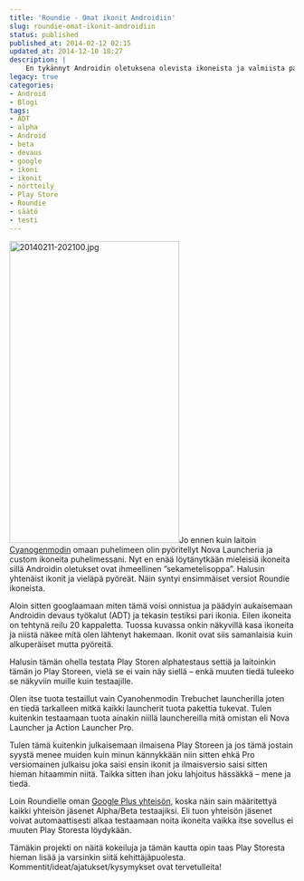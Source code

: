 ```yaml
---
title: 'Roundie - Omat ikonit Androidiin'
slug: roundie-omat-ikonit-androidiin
status: published
published_at: 2014-02-12 02:15
updated_at: 2014-12-10 18:27
description: |
    En tykännyt Androidin oletuksena olevista ikoneista ja valmiista paketeista mikään ei miellyttänyt. Aloin siis tekemään omaa ikonipakettia nimeltä Roundie.
legacy: true
categories:
- Android
- Blogi
tags:
- ADT
- alpha
- Android
- beta
- devaus
- google
- ikoni
- ikonit
- nörtteily
- Play Store
- Roundie
- säätö
- testi
---
```


<p><a href="https://cdn.markokaartinen.net/uploads/2014/02/20140211-202100.jpg"><img loading="lazy" decoding="async" class="alignright size-medium wp-image-4815" src="https://cdn.markokaartinen.net/uploads/2014/02/20140211-202100-300x533.jpg" alt="20140211-202100.jpg" width="300" height="533" /></a>Jo ennen kuin laitoin <a href="https://markokaartinen.net/cyanogenmod-saapui-samsung-galaxy-s4-puhelimeeni/" target="_blank">Cyanogenmodin</a> omaan puhelimeen olin pyöritellyt Nova Launcheria ja custom ikoneita puhelimessani. Nyt en enää löytänytkään mieleisiä ikoneita sillä Androidin oletukset ovat ihmeellinen &#8221;sekametelisoppa&#8221;. Halusin yhtenäist ikonit ja vieläpä pyöreät. Näin syntyi ensimmäiset versiot Roundie ikoneista.</p>
<p>Aloin sitten googlaamaan miten tämä voisi onnistua ja päädyin aukaisemaan Androidin devaus työkalut (ADT) ja tekasin testiksi pari ikonia. Eilen ikoneita on tehtynä reilu 20 kappaletta. Tuossa kuvassa onkin näkyvillä kasa ikoneita ja niistä näkee mitä olen lähtenyt hakemaan. Ikonit ovat siis samanlaisia kuin alkuperäiset mutta pyöreitä.</p>
<p>Halusin tämän ohella testata Play Storen alphatestaus settiä ja laitoinkin tämän jo Play Storeen, vielä se ei vain näy siellä &#8211; enkä muuten tiedä tuleeko se näkyviin muille kuin testaajille.</p>
<p>Olen itse tuota testaillut vain Cyanohenmodin Trebuchet launcherilla joten en tiedä tarkalleen mitkä kaikki launcherit tuota pakettia tukevat. Tulen kuitenkin testaamaan tuota ainakin niillä launchereilla mitä omistan eli Nova Launcher ja Action Launcher Pro.</p>
<p>Tulen tämä kuitenkin julkaisemaan ilmaisena Play Storeen ja jos tämä jostain syystä menee muiden kuin minun kännykkään niin sitten ehkä Pro versiomainen julkaisu joka saisi ensin ikonit ja ilmaisversio saisi sitten hieman hitaammin niitä. Taikka sitten ihan joku lahjoitus hässäkkä &#8211; mene ja tiedä.</p>
<p>Loin Roundielle oman <a href="https://plus.google.com/communities/109778937336823875985" target="_blank">Google Plus yhteisön</a>, koska näin sain määritettyä kaikki yhteisön jäsenet Alpha/Beta testaajiksi. Eli tuon yhteisön jäsenet voivat automaattisesti alkaa testaamaan noita ikoneita vaikka itse sovellus ei muuten Play Storesta löydykään.</p>
<p>Tämäkin projekti on näitä kokeiluja ja tämän kautta opin taas Play Storesta hieman lisää ja varsinkin siitä kehittäjäpuolesta. Kommentit/ideat/ajatukset/kysymykset ovat tervetulleita!</p>